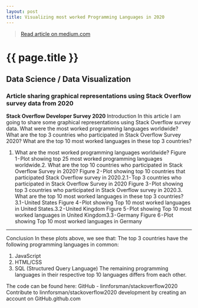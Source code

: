 ```yaml
---
layout: post
title: Visualizing most worked Programming Languages in 2020
---
```

> [Read article on medium.com](https://linnforsman.medium.com/visualizing-most-worked-programming-languages-using-stack-overflow-2020-survey-data-71a09b1484d5)
# {{ page.title }}

## Data Science / Data Visualization

### Article sharing graphical representations using Stack Overflow survey data from 2020

**Stack Overflow Developer Survey 2020**
Introduction
In this article I am going to share some graphical representations using Stack Overflow survey data.
What were the most worked programming languages worldwide?
What are the top 3 countries who participated in Stack Overflow Survey 2020?
What are the top 10 most worked languages in these top 3 countries?

1. What are the most worked programming languages worldwide?
   Figure 1 - Plot showing top 25 most worked programming languages worldwide.2. What are the top 10 countries who participated in Stack Overflow Survey in 2020?
   Figure 2 - Plot showing top 10 countries that participated Stack Overflow survey in 2020.2.1 - Top 3 countries who participated in Stack Overflow Survey in 2020
   Figure 3 - Plot showing top 3 countries who participated in Stack Overflow survey in 2020.3. What are the top 10 most worked languages in these top 3 countries?
   3.1 - United States
   Figure 4 - Plot showing Top 10 most worked languages in United States.3.2 - United Kingdom
   Figure 5 - Plot showing Top 10 most worked languages in United Kingdom3.3 - Germany
   Figure 6 - Plot showing Top 10 most worked languages in Germany

---

Conclusion
In these plots above, we see that:
The top 3 countries have the following programming languages in common:

1. JavaScript
2. HTML/CSS
3. SQL (Structured Query Language)
   The remaining programming languages in their respective top 10 languages differs from each other.

The code can be found here:
GitHub - linnforsman/stackoverflow2020
Contribute to linnforsman/stackoverflow2020 development by creating an account on GitHub.github.com
